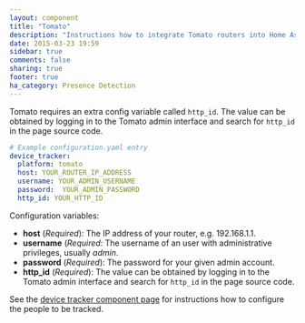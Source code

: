```yaml
---
layout: component
title: "Tomato"
description: "Instructions how to integrate Tomato routers into Home Assistant."
date: 2015-03-23 19:59
sidebar: true
comments: false
sharing: true
footer: true
ha_category: Presence Detection
---
```



Tomato requires an extra config variable called `http_id`. The value can be obtained by logging in to the Tomato admin interface and search for `http_id` in the page source code.

```yaml
# Example configuration.yaml entry
device_tracker:
  platform: tomato
  host: YOUR_ROUTER_IP_ADDRESS
  username: YOUR_ADMIN_USERNAME
  password:  YOUR_ADMIN_PASSWORD
  http_id: YOUR_HTTP_ID
```

Configuration variables:

- **host** (*Required*): The IP address of your router, e.g. 192.168.1.1.
- **username** (*Required*: The username of an user with administrative privileges, usually *admin*.
- **password** (*Required*): The password for your given admin account.
- **http_id** (*Required*): The value can be obtained by logging in to the Tomato admin interface and search for `http_id` in the page source code.

See the [device tracker component page](/components/device_tracker/) for instructions how to configure the people to be tracked.
